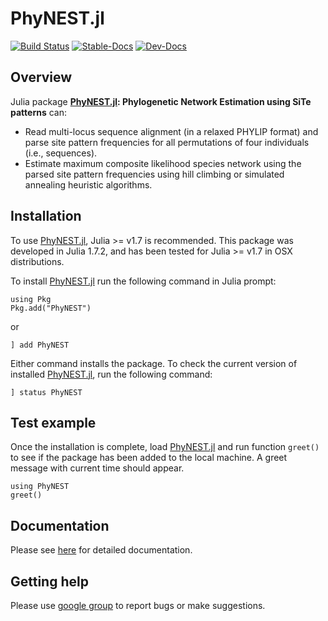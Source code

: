 # PhyNEST.jl

[![Build Status](https://github.com/sungsik-kong/PhyNE.jl/actions/workflows/ci.yml/badge.svg)](https://github.com/sungsik-kong/PhyNEST.jl/actions/workflows/CI.yml?query=branch%3Amain)
[![Stable-Docs](https://img.shields.io/badge/docs-stable-blue.svg)](https://sungsik-kong.github.io/PhyNEST.jl/stable)
[![Dev-Docs](https://img.shields.io/badge/docs-dev-blue.svg)](https://sungsik-kong.github.io/PhyNEST.jl/dev)

## Overview

Julia package **[PhyNEST.jl](https://github.com/sungsik-kong/PhyNEST.jl): Phylogenetic Network Estimation using SiTe patterns** can:

- Read multi-locus sequence alignment (in a relaxed PHYLIP format) and parse site pattern frequencies for all permutations of four individuals (i.e., sequences).
- Estimate maximum composite likelihood species network using the parsed site pattern frequencies using hill climbing or simulated annealing heuristic algorithms.

## Installation
To use [PhyNEST.jl](https://github.com/sungsik-kong/PhyNEST.jl), Julia >= v1.7 is recommended. This package was developed in Julia 1.7.2, and has been tested for Julia >= v1.7 in OSX distributions.

To install [PhyNEST.jl](https://github.com/sungsik-kong/PhyNEST.jl) run the following command in Julia prompt:
```@julia
using Pkg
Pkg.add("PhyNEST")
```
or
```@julia install
] add PhyNEST
```
Either command installs the package. To check the current version of installed [PhyNEST.jl](https://github.com/sungsik-kong/PhyNEST.jl), run the following command:
```@julia
] status PhyNEST
```
## Test example
Once the installation is complete, load [PhyNEST.jl](https://github.com/sungsik-kong/PhyNEST.jl) and run function `greet()` to see if the package has been added to the local machine. A greet message with current time should appear.
```@repl install
using PhyNEST
greet()
```

## Documentation
Please see [here](https://sungsik-kong.github.io/PhyNEST.jl/) for detailed documentation.

## Getting help
Please use [google group](https://groups.google.com/g/phynest-users) to report bugs or make suggestions.